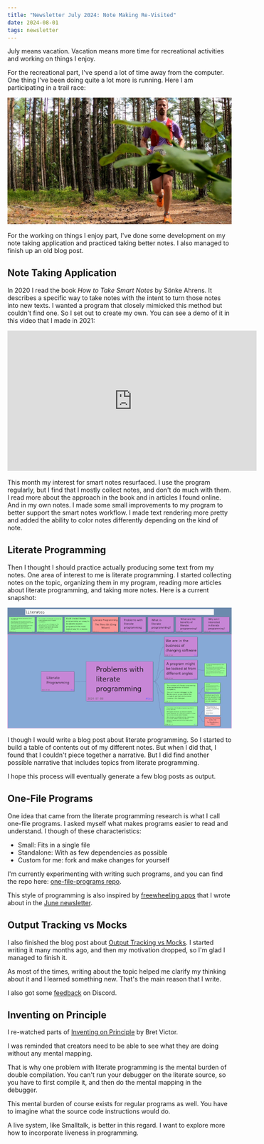 ```yaml
---
title: "Newsletter July 2024: Note Making Re-Visited"
date: 2024-08-01
tags: newsletter
---
```


July means vacation. Vacation means more time for recreational activities and
working on things I enjoy.

For the recreational part, I've spend a lot of time away from the computer. One
thing I've been doing quite a lot more is running. Here I am participating in a
trail race:

<center><p><img src="kolmarden.jpg"></p></center>

For the working on things I enjoy part, I've done some development on my note
taking application and practiced taking better notes. I also managed to finish
up an old blog post.

## Note Taking Application

In 2020 I read the book *How to Take Smart Notes* by Sönke Ahrens. It describes
a specific way to take notes with the intent to turn those notes into new
texts. I wanted a program that closely mimicked this method but couldn't find
one. So I set out to create my own. You can see a demo of it in this video that
I made in 2021:

<center>
<iframe width="560" height="315"
src="https://www.youtube.com/embed/Xh2bik1cOl0" title="YouTube video player"
frameborder="0" allow="accelerometer; autoplay; clipboard-write;
encrypted-media; gyroscope; picture-in-picture; web-share"
allowfullscreen></iframe>
</center>

This month my interest for smart notes resurfaced. I use the program regularly,
but I find that I mostly collect notes, and don't do much with them. I read
more about the approach in the book and in articles I found online. And in my
own notes. I made some small improvements to my program to better support the
smart notes workflow. I made text rendering more pretty and added the ability
to color notes differently depending on the kind of note.

## Literate Programming

Then I thought I should practice actually producing some text from my notes.
One area of interest to me is literate programming. I started collecting notes
on the topic, organizing them in my program, reading more articles about
literate programming, and taking more notes. Here is a current snapshot:

<center><p><img src="smartnotes.png"></p></center>

I though I would write a blog post about literate programming. So I started to
build a table of contents out of my different notes. But when I did that, I
found that I couldn't piece together a narrative. But I did find another
possible narrative that includes topics from literate programming.

I hope this process will eventually generate a few blog posts as output.

## One-File Programs

One idea that came from the literate programming research is what I call
one-file programs. I asked myself what makes programs easier to read and
understand. I though of these characteristics:

* Small: Fits in a single file
* Standalone: With as few dependencies as possible
* Custom for me: fork and make changes for yourself

I'm currently experimenting with writing such programs, and you can find the
repo here: [one-file-programs
repo](https://github.com/rickardlindberg/one-file-programs).

This style of programming is also inspired by [freewheeling
apps](https://akkartik.name/freewheeling/) that I wrote about in the [June
newsletter](/writing/newsletter/june-2024/index.html).

## Output Tracking vs Mocks

I also finished the blog post about [Output Tracking vs
Mocks](/writing/output-tracking-vs-mocks/index.html). I started writing it many
months ago, and then my motivation dropped, so I'm glad I managed to finish it.

As most of the times, writing about the topic helped me clarify my thinking
about it and I learned something new. That's the main reason that I write.

I also got some
[feedback](https://discord.com/channels/897648912851173408/1266778182934073365)
on Discord.

## Inventing on Principle

I re-watched parts of [Inventing on
Principle](https://www.youtube.com/watch?v=PUv66718DII) by Bret Victor.

I was reminded that creators need to be able to see what they are doing without
any mental mapping.

That is why one problem with literate programming is the mental burden of
double compilation. You can't run your debugger on the literate source, so you
have to first compile it, and then do the mental mapping in the debugger.

This mental burden of course exists for regular programs as well. You have to
imagine what the source code instructions would do.

A live system, like Smalltalk, is better in this regard. I want to explore more
how to incorporate liveness in programming.
